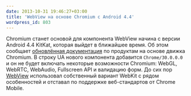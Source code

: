 ```yaml
---
date: 2013-10-31 19:46:27+03:00
title: 'WebView на основе Chromium с Android 4.4'
wordpress_id: 803
---
```


Chromium станет основой для компонента WebView начина с версии Android 4.4 KitKat, которая выйдет в ближайшее время. Об этом сообщает [обновлённая документация](https://developers.google.com/chrome/mobile/docs/webview/overview) по продуктам на основе движка Chromium. В строку UA нового компонента добавится `Chrome/30.0.0.0` и он не будет включать некоторые возможности Chromium: WebGL, WebRTC, WebAudio, Fullscreen API и валидацию форм. До сих пор [WebView](http://developer.android.com/reference/android/webkit/WebView.html) использовал собственный вариант WebKit с рядом особенностей и отставал по поддержке веб-стандартов от Chrome Mobile.
